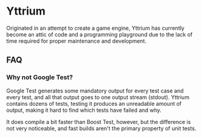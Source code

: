 # Yttrium

Originated in an attempt to create a game engine, Yttrium has currently become
an attic of code and a programming playground due to the lack of time required
for proper maintenance and development.

## FAQ

### Why not Google Test?

Google Test generates some mandatory output for every test case and every test,
and all that output goes to one output stream (stdout). Yttrium contains dozens
of tests, testing it produces an unreadable amount of output, making it hard to
find which tests have failed and why.

It does compile a bit faster than Boost Test, however, but the difference is
not very noticeable, and fast builds aren't the primary property of unit tests.
